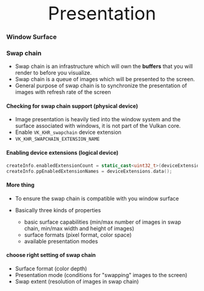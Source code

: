 <center><font size="10px">Presentation</font></center>

### Window Surface



### Swap chain

+ Swap chain is an infrastructure which will own the **buffers** that you will render to before you visualize.
+ Swap chain is a queue of images which will be presented to the screen.
+ General purpose of swap chain is to synchronize the presentation of images with refresh rate of the screen



#### Checking for swap chain support (physical device)

+ Image presentation is heavily tied into the window system and the surface associated with windows, it is not part of the Vulkan core.
+ Enable `VK_KHR_swapchain` device extension
+ `VK_KHR_SWAPCHAIN_EXTENSION_NAME`



#### Enabling device extensions (logical device)

```c++
createInfo.enabledExtensionCount = static_cast<uint32_t>(deviceExtensions.size());
createInfo.ppEnabledExtensionNames = deviceExtensions.data();
```



#### More thing

+ To ensure the swap chain is compatible with you window surface

+ Basically three kinds of properties
  + basic surface capabilities (min/max number of images in swap chain, min/max width and height of images)
  + surface formats (pixel format, color space)
  + available presentation modes



#### choose right setting of swap chain

- Surface format (color depth)
- Presentation mode (conditions for "swapping" images to the screen)
- Swap extent (resolution of images in swap chain)


